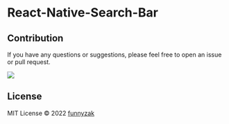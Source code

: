 # React-Native-Search-Bar

## Contribution

If you have any questions or suggestions, please feel free to open an issue or pull request.

<a href="https://github.com/funnyzak/react-native-search-bar/graphs/contributors">
  <img src="https://contrib.rocks/image?repo=funnyzak/react-native-search-bar" />
</a>

## License

MIT License © 2022 [funnyzak](https://github.com/funnyzak)
